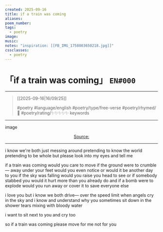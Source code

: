 ```yaml
---
created: 2025-09-16
title: if a train was coming
aliases:
poem_number:
tags:
  - poetry
image:
music:
notes: "inspiration: [[FB_IMG_1758003650218.jpg]]"
cssclasses:
  - poetry
---
```

# 「if a train was coming」 `EN#000`

---

> [[2025-09-16|16/09/25]]
>  
> #poetry
> #language/english 
> #poetry/type/free-verse 
> #poetry/rhymed/🔴 
> #poetry/rating/✨✨✨✨✨ 
> keywords

---

image

<center class="img_caption"><a href="https://" class="source-link">Source: </a></center>

---

i know we're both just messing around
pretending to know the world
pretending to be whole
but please look into my eyes
and tell me

if a train was coming
would you care to move
if the ground were to crumble—
away under your feet
would you even notice
or would it be another day to you
if the sky was falling
would you raise you head to see
or if somebody stabbed you
would it hurt more than you already do
and if a bomb were to explode 
would you run away
or cover it to save everyone else

i love you
but i know we both drive—
over the speed limit
when angels cry in the sky
and i know and understand 
why you sometimes sit down in the shower
tears mixing with bloody water

i want to sit next to you and cry too

so if a train was coming
please move
for me
not for you